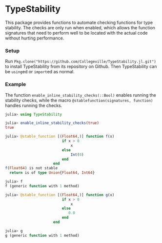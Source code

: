 # TypeStability

This package provides functions to automate checking functions for type stability.  The checks are only run when enabled, which allows the function signatures that need to perform well to be located with the actual code without hurting performance.

### Setup

Run `Pkg.clone("https://github.com/Collegeville/TypeStability.jl.git")` to install TypeStability from its repository on Github.  Then TypeStability can be `using`ed or `import`ed as normal.


### Example

The function `enable_inline_stability_checks(::Bool)` enables running the stability checks, while the macro `@stablefunction(signatures, function)` handles running the checks.

```julia
julia> using TypeStability

julia> enable_inline_stability_checks(true)
true

julia> @stable_function [(Float64,)] function f(x)
                          if x > 0
                              x
                          else
                              Int(0)
                          end
                      end
f(Float64) is not stable
  return is of type Union{Float64, Int64}

julia> f
f (generic function with 1 method)

julia> @stable_function [(Float64,)] function g(x)
                          if x > 0
                              x
                          else
                             0.0
                          end
                      end

julia> g
g (generic function with 1 method)
```
